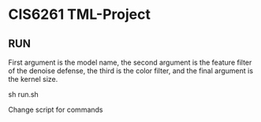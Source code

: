 # CIS6261 TML-Project

## RUN

First argument is the model name, the second argument is the feature filter of the denoise defense, the third is the color filter, and the final argument is the kernel size.


sh run.sh

Change script for commands
